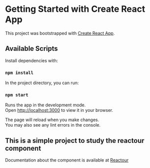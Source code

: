 # Getting Started with Create React App

This project was bootstrapped with [Create React App](https://github.com/facebook/create-react-app).

## Available Scripts
Install dependencies with:

### `npm install`

In the project directory, you can run:

### `npm start`

Runs the app in the development mode.\
Open [http://localhost:3000](http://localhost:3000) to view it in your browser.

The page will reload when you make changes.\
You may also see any lint errors in the console.

## This is a simple project to study the reactour component

Documentation about the component is available at [Reactour](https://docs.react.tours/)

